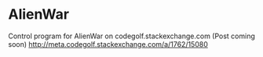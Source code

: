 AlienWar
========

Control program for AlienWar on codegolf.stackexchange.com (Post coming soon)
http://meta.codegolf.stackexchange.com/a/1762/15080
